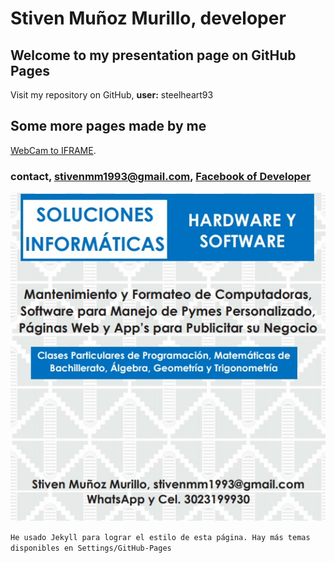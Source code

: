 
# Stiven Muñoz Murillo, developer

## Welcome to my presentation page on GitHub Pages
Visit my repository on GitHub, **user:** steelheart93 

## Some more pages made by me
[WebCam to IFRAME](https://steelheart93.github.io/camara).

### contact, stivenmm1993@gmail.com, [Facebook of Developer](https://www.facebook.com/stiven.munozmurillo)

![publicidad](pendon.jpg)

```He usado Jekyll para lograr el estilo de esta página. Hay más temas disponibles en Settings/GitHub-Pages```
